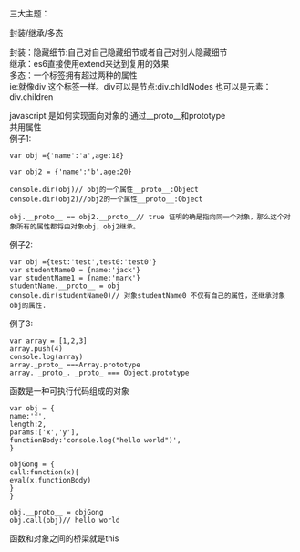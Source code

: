 三大主题：<br>

封装/继承/多态<br>


封装：隐藏细节:自己对自己隐藏细节或者自己对别人隐藏细节<br>
继承：es6直接使用extend来达到复用的效果<br>
多态：一个标签拥有超过两种的属性<br>
ie:就像div 这个标签一样。div可以是节点:div.childNodes
也可以是元素：div.children<br>

javascript 是如何实现面向对象的:通过__proto__和prototype<br>
共用属性<br>
例子1:<br>
```
var obj ={'name':'a',age:18}

var obj2 = {'name':'b',age:20}

console.dir(obj)// obj的一个属性__proto__:Object
console.dir(obj2)//obj2的一个属性__proto__:Object 

obj.__proto__ == obj2.__proto__// true 证明的确是指向同一个对象，那么这个对象所有的属性都将由对象obj，obj2继承。

```
例子2:<br>
```
var obj ={test:'test',test0:'test0'}
var studentName0 = {name:'jack'}
var studentName1 = {name:'mark'}
studentName.__proto__ = obj
console.dir(studentName0)// 对象studentName0 不仅有自己的属性，还继承对象obj的属性. 
```
例子3:<br>
```
var array = [1,2,3]
array.push(4)
console.log(array)
array._proto_ ===Array.prototype
array. _proto_. _proto_ === Object.prototype

```
函数是一种可执行代码组成的对象<br>

```
var obj = {
name:'f',
length:2,
params:['x','y'],
functionBody:'console.log("hello world")',
}

objGong = {
call:function(x){
eval(x.functionBody)
}
}

obj.__proto__ = objGong
obj.call(obj)// hello world 

```

函数和对象之间的桥梁就是this<br>

```


```
